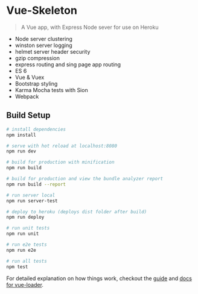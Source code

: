 # Vue-Skeleton

> A Vue app, with Express Node sever for use on Heroku
- Node server clustering
- winston server logging
- helmet server header security
- gzip compression
- express routing and sing page app routing
- ES 6
- Vue & Vuex
- Bootstrap styling
- Karma Mocha tests with Sion
- Webpack 

## Build Setup

``` bash
# install dependencies
npm install

# serve with hot reload at localhost:8080
npm run dev

# build for production with minification
npm run build

# build for production and view the bundle analyzer report
npm run build --report

# run server local
npm run server-test

# deploy to heroku (deploys dist folder after build)
npm run deploy

# run unit tests
npm run unit

# run e2e tests
npm run e2e

# run all tests
npm test
```

For detailed explanation on how things work, checkout the [guide](http://vuejs-templates.github.io/webpack/) and [docs for vue-loader](http://vuejs.github.io/vue-loader).

